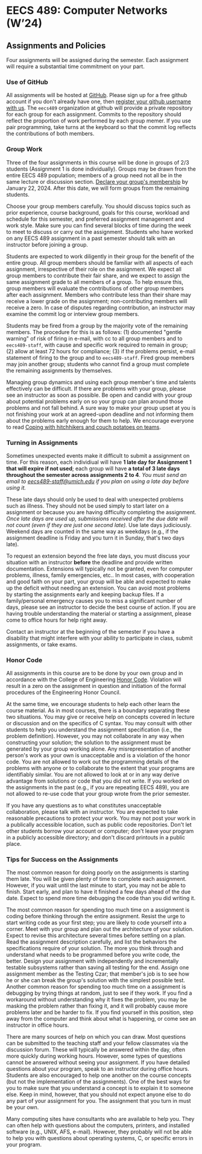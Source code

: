 # EECS 489: Computer Networks (W’24)

## Assignments and Policies

Four assignments will be assigned during the semester. 
Each assignment will require a substantial time commitment on your part.

### Use of GitHub
All assignments will be hosted at [GitHub](https://github.com/eecs489). 
Please sign up for a free github account if you don't already have one, then [register your github username with us](https://docs.google.com/forms/d/e/1FAIpQLSfj66MuRu4Vqsrmax8Hytzb__zkK2Ei3tUzkD3VZSqg7iJMmQ/viewform?usp=sf_link). 
The `eecs489` organization at github will provide a private repository for each group for each assignment. 
Commits to the repository should reflect the proportion of work performed by each group memer. 
If you use pair programming, take turns at the keyboard so that the commit log reflects the contributions of both members.

### Group Work
Three of the four assignments in this course will be done in groups of 2/3 students (Assignment 1 is done individually). 
Groups may be drawn from the entire EECS 489 population; members of a group need not all be in the same lecture or discussion section. 
[Declare your group's membership](TBA) by January 22, 2024. 
After this date, we will form groups from the remaining students. 

Choose your group members carefully. 
You should discuss topics such as prior experience, course background, goals for this course, workload and schedule for this semester, and preferred assignment management and work style. 
Make sure you can find several blocks of time during the week to meet to discuss or carry out the assignment. 
Students who have worked on any EECS 489 assignment in a past semester should talk with an instructor before joining a group.

Students are expected to work diligently in their group for the benefit of the entire group. 
All group members should be familiar with all aspects of each assignment, irrespective of their role on the assignment. 
We expect all group members to contribute their fair share, and we expect to assign the same assignment grade to all members of a group. 
To help ensure this, group members will evaluate the contributions of other group members after each assignment. 
Members who contribute less than their share may receive a lower grade on the assignment; non-contributing members will receive a zero. 
In case of disputes regarding contribution, an instructor may examine the commit log or interview group members.

Students may be fired from a group by the majority vote of the remaining members. 
The procedure for this is as follows: 
(1) documented "gentle warning" of risk of firing in e-mail, with cc to all group members and to `eecs489-staff`, with cause and specific work required to remain in group; 
(2) allow at least 72 hours for compliance; 
(3) if the problems persist, e-mail statement of firing to the group and to `eecs489-staff`. 
Fired group members may join another group; students who cannot find a group must complete the remaining assignments by themselves.

Managing group dynamics and using each group member's time and talents effectively can be difficult. 
If there are problems with your group, please see an instructor as soon as possible. 
Be open and candid with your group about potential problems early on so your group can plan around those problems and not fall behind. 
A sure way to make your group upset at you is not finishing your work at an agreed-upon deadline and not informing them about the problems early enough for them to help. 
We encourage everyone to read [Coping with hitchhikers and couch potatoes on teams](https://web.eecs.umich.edu/~harshavm/eecs482/hitchhikers.html).

### Turning in Assignments
Sometimes unexpected events make it difficult to submit a assignment on time. 
For this reason, each individiual will have **1 late day for Assignment 1 that will expire if not used**; each group will have **a total of 3 late days throughout the semester across assignments 2 to 4**. 
*You must send an email to eecs489-staff@umich.edu if you plan on using a late day before using it.*

These late days should only be used to deal with unexpected problems such as illness. 
They should not be used simply to start later on a assignment or because you are having difficulty completing the assignment. 
*Once late days are used up, submissions received after the due date will not count (even if they are just one second late).* 
Use late days judiciously. 
Weekend days are counted in the same way as weekdays (e.g., if the assignment deadline is Friday and you turn it in Sunday, that's two days late).

To request an extension beyond the free late days, you must discuss your situation with an instructor **before** the deadline and provide written documentation. 
Extensions will typically not be granted, even for computer problems, illness, family emergencies, etc.. 
In most cases, with cooperation and good faith on your part, your group will be able and expected to make up the deficit without needing an extension. 
You can avoid most problems by starting the assignments early and keeping backup files. 
If a family/personal emergency causes you to miss a significant number of days, please see an instructor to decide the best course of action. 
If you are having trouble understanding the material or starting a assignment, please come to office hours for help right away.

Contact an instructor at the beginning of the semester if you have a disability that might interfere with your ability to participate in class, submit assignments, or take exams.

### Honor Code
All assignments in this course are to be done by your own group and in accordance with the College of Engineering [Honor Code](https://ecas.engin.umich.edu/honor-council/honor-code/). 
Violation will result in a zero on the assignment in question and initiation of the formal procedures of the Engineering Honor Council.

At the same time, we encourage students to help each other learn the course material. 
As in most courses, there is a boundary separating these two situations. 
You may give or receive help on concepts covered in lecture or discussion and on the specifics of C syntax. 
You may consult with other students to help you understand the assignment specification (i.e., the problem definition). 
However, you may not collaborate in any way when constructing your solution; the solution to the assignment must be generated by your group working alone. 
Any misrepresentation of another person's work as your own is unacceptable and is a violation of the honor code. 
You are not allowed to work out the programming details of the problems with anyone or to collaborate to the extent that your programs are identifiably similar. 
You are not allowed to look at or in any way derive advantage from solutions or code that you did not write. 
If you worked on the assignments in the past (e.g., if you are repeating EECS 489), you are not allowed to re-use code that your group wrote from the prior semester.

If you have any questions as to what constitutes unacceptable collaboration, please talk with an instructor. 
You are expected to take reasonable precautions to protect your work. 
You may not post your work in a publically accessible location, such as public code repositories.
Don't let other students borrow your account or computer; don't leave your program in a publicly accessible directory; and don't discard printouts in a public place.

### Tips for Success on the Assignments
The most common reason for doing poorly on the assignments is starting them late. 
You will be given plenty of time to complete each assignment. 
However, if you wait until the last minute to start, you may not be able to finish. 
Start early, and plan to have it finished a few days ahead of the due date. 
Expect to spend more time debugging the code than you did writing it.

The most common reason for spending too much time on a assignment is coding before thinking through the entire assignment. 
Resist the urge to start writing code as your first step; you are likely to code yourself into a corner. 
Meet with your group and plan out the architecture of your solution. 
Expect to revise this architecture several times before settling on a plan. 
Read the assignment description carefully, and list the behaviors the specifications require of your solution. 
The more you think through and understand what needs to be programmed before you write code, the better. 
Design your assignment with independently and incrementally testable subsystems rather than saving all testing for the end. 
Assign one assignment member as the Testing Czar; that member's job is to see how he or she can break the group's solution with the simplest possible test. 
Another common reason for spending too much time on a assignment is debugging by trying things at random, just to see if they work. 
If you find a workaround without understanding why it fixes the problem, you may be masking the problem rather than fixing it, and it will probably cause more problems later and be harder to fix. 
If you find yourself in this position, step away from the computer and think about what is happening, or come see an instructor in office hours.

There are many sources of help on which you can draw. 
Most questions can be submitted to the teaching staff and your fellow classmates via the discussion forum. 
These will typically be answered within the day, often more quickly during working hours. 
However, some types of questions cannot be answered without seeing your assignment. 
If you have detailed questions about your program, speak to an instructor during office hours. 
Students are also encouraged to help one another on the course concepts (but not the implementation of the assignments). 
One of the best ways for you to make sure that you understand a concept is to explain it to someone else. 
Keep in mind, however, that you should not expect anyone else to do any part of your assignment for you. 
The assignment that you turn in must be your own.

Many computing sites have consultants who are available to help you. 
They can often help with questions about the computers, printers, and installed software (e.g., UNIX, AFS, e-mail). 
However, they probably will not be able to help you with questions about operating systems, C, or specific errors in your program.
